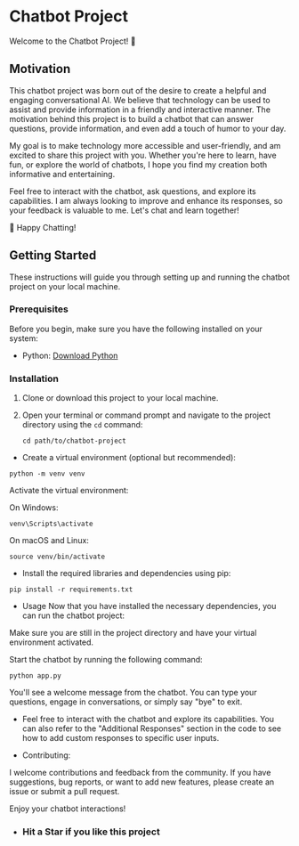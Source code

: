 # Chatbot Project

Welcome to the Chatbot Project! 🤖

## Motivation

This chatbot project was born out of the desire to create a helpful and engaging conversational AI. We believe that technology can be used to assist and provide information in a friendly and interactive manner. The motivation behind this project is to build a chatbot that can answer questions, provide information, and even add a touch of humor to your day.

My goal is to make technology more accessible and user-friendly, and am excited to share this project with you. Whether you're here to learn, have fun, or explore the world of chatbots, I hope you find my creation both informative and entertaining.

Feel free to interact with the chatbot, ask questions, and explore its capabilities. I am always looking to improve and enhance its responses, so your feedback is valuable to me.
Let's chat and learn together!

🚀 Happy Chatting!

## Getting Started

These instructions will guide you through setting up and running the chatbot project on your local machine.

### Prerequisites

Before you begin, make sure you have the following installed on your system:

- Python: [Download Python](https://www.python.org/downloads/)

### Installation

1. Clone or download this project to your local machine.

2. Open your terminal or command prompt and navigate to the project directory using the `cd` command:

   ```shell
   cd path/to/chatbot-project
* Create a virtual environment (optional but recommended):

```
python -m venv venv
```

Activate the virtual environment:

On Windows:
```
venv\Scripts\activate
```
On macOS and Linux:

```
source venv/bin/activate
```

* Install the required libraries and dependencies using pip:

```
pip install -r requirements.txt
```
* Usage
Now that you have installed the necessary dependencies, you can run the chatbot project:

Make sure you are still in the project directory and have your virtual environment activated.

Start the chatbot by running the following command:

```
python app.py
```
You'll see a welcome message from the chatbot. You can type your questions, engage in conversations, or simply say "bye" to exit.

* Feel free to interact with the chatbot and explore its capabilities. You can also refer to the "Additional Responses" section in the code to see how to add custom responses to specific user inputs.

* Contributing: 

I welcome contributions and feedback from the community. If you have suggestions, bug reports, or want to add new features, please create an issue or submit a pull request.

Enjoy your chatbot interactions!

* ### Hit a Star if you like this project



